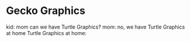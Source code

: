 # Gecko Graphics
 
kid: mom can we have Turtle Graphics?
mom: no, we have Turtle Graphics at home
Turtle Graphics at home:
